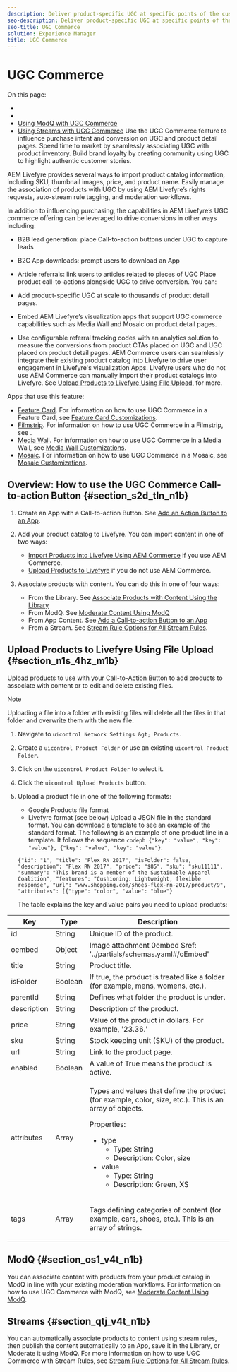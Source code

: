 ```yaml
---
description: Deliver product-specific UGC at specific points of the customer journey to increase purchase intent and conversion using the UGC Commerce feature.
seo-description: Deliver product-specific UGC at specific points of the customer journey to increase purchase intent and conversion using the UGC Commerce feature.
seo-title: UGC Commerce
solution: Experience Manager
title: UGC Commerce
---
```


# UGC Commerce

On this page:

* [](#c_ugc_commerce/section_s2d_tln_n1b)
* [](#c_ugc_commerce/section_n1s_4hz_m1b)
* [Using ModQ with UGC Commerce](#c_ugc_commerce/section_os1_v4t_n1b)
* [Using Streams with UGC Commerce](#c_ugc_commerce/section_qtj_v4t_n1b)
Use the UGC Commerce feature to influence purchase intent and conversion on UGC and product detail pages. Speed time to market by seamlessly associating UGC with product inventory. Build brand loyalty by creating community using UGC to highlight authentic customer stories.

AEM Livefyre provides several ways to import product catalog information, including SKU, thumbnail images, price, and product name. Easily manage the association of products with UGC by using AEM Livefyre’s rights requests, auto-stream rule tagging, and moderation workflows.

In addition to influencing purchasing, the capabilities in AEM Livefyre’s UGC commerce offering can be leveraged to drive conversions in other ways including:

* B2B lead generation: place Call-to-action buttons under UGC to capture leads
* B2C App downloads: prompt users to download an App
* Article referrals: link users to articles related to pieces of UGC
Place product call-to-actions alongside UGC to drive conversion. You can:

* Add product-specific UGC at scale to thousands of product detail pages.
* Embed AEM Livefyre’s visualization apps that support UGC commerce capabilities such as Media Wall and Mosaic on product detail pages.
* Use configurable referral tracking codes with an analytics solution to measure the conversions from product CTAs placed on UGC and UGC placed on product detail pages.
AEM Commerce users can seamlessly integrate their existing product catalog into Livefyre to drive user engagement in Livefyre's visualization Apps. Livefyre users who do not use AEM Commerce can manually import their product catalogs into Livefyre. See [Upload Products to Livefyre Using File Upload](#c_ugc_commerce/section_n1s_4hz_m1b), for more.

Apps that use this feature:

* [Feature Card](c_feature_card_app.md#c_feature_card_app). For information on how to use UGC Commerce in a Feature Card, see [Feature Card Customizations](c_feature_card_app.md#r_feature_card_customizations/section_uds_gzm_5y).
* [Filmstrip](c_filmstrip_app.md#concept_jpc_n2j_jbb). For information on how to use UGC Commerce in a Filmstrip, see [](c_filmstrip_app.md#concept_jpc_n2j_jbb/section_ldf_sqc_vbb).
* [Media Wall](c_media_wall_app.md#c_media_wall_app). For information on how to use UGC Commerce in a Media Wall, see [Media Wall Customizations](r_media_wall_customizations.md#r_media_wall_customizations).
* [Mosaic](c_mosaic_app.md#c_mosaic_app). For information on how to use UGC Commerce in a Mosaic, see [Mosaic Customizations](r_mosaic_customizations.md#r_mosaic_customizations).
## Overview: How to use the UGC Commerce Call-to-action Button {#section_s2d_tln_n1b}

1. Create an App with a Call-to-action Button. See [Add an Action Button to an App](#c_ugc_commerce/section_wxx_xfz_31b).
1. Add your product catalog to Livefyre. You can import content in one of two ways:
    * [Import Products into Livefyre Using AEM Commerce](t_associate_products_with_ugc_using_aem_commerce.md#t_associate_products_with_ugc_using_aem_commerce) if you use AEM Commerce.
    * [Upload Products to Livefyre](#c_ugc_commerce/section_n1s_4hz_m1b) if you do not use AEM Commerce.
   
1. Associate products with content. You can do this in one of four ways:
    * From the Library. See [Associate Products with Content Using the Library](t_associate_products_with_content_using_the_library.md#t_associate_products_with_content_using_the_library)
    * From ModQ. See [Moderate Content Using ModQ](t_approve_content_from_modq.md#t_approve_content_from_modq)
    * From App Content. See [Add a Call-to-action Button to an App](t_add_a_call_to_action_button_to_an_app.md#t_add_a_call_to_action_button_to_an_app)
    * From a Stream. See [Stream Rule Options for All Stream Rules](c_stream_rule_options_for_all_stream_rules.md#c_stream_rule_options_for_all_stream_rules).
   
## Upload Products to Livefyre Using File Upload {#section_n1s_4hz_m1b}

Upload products to use with your Call-to-Action Button to add products to associate with content or to edit and delete existing files.

>[!NOTE]
>
>Uploading a file into a folder with existing files will delete all the files in that folder and overwrite them with the new file.

1. Navigate to `uicontrol Network Settings &gt; Products.`
1. Create a `uicontrol Product Folder` or use an existing `uicontrol Product Folder`.
1. Click on the `uicontrol Product Folder` to select it.
1. Click the `uicontrol Upload Products` button.
1. Upload a product file in one of the following formats:
    * Google Products file format
    * Livefyre format (see below)
   Upload a JSON file in the standard format. You can download a template to see an example of the standard format. The following is an example of one product line in a template. It follows the sequence `codeph {"key": "value", "key": "value"}, {"key": "value", "key": "value"}`:
   
   ```
   {"id": "1", "title": "Flex RN 2017", "isFolder": false, "description": "Flex RN 2017", "price": "$85", "sku": "sku11111", "summary": "This brand is a member of the Sustainable Apparel Coalition", "features": "Cushioning: Lightweight, flexible response", "url": "www.shopping.com/shoes-flex-rn-2017/product/9", "attributes": [{"type": "color", "value": "blue"}
   ```
   The table explains the key and value pairs you need to upload products:
   
<table frame="all" rowsep="1" colsep="1" id="table_x41_fkv_n1b">
 <title>Key/Value Pairs for Product Catalog Upload Standard Format</title>
 <tgroup cols="3">
  <colspec colname="c1" colnum="1" colwidth="1.0*" />
  <colspec colname="newCol2" colnum="2" colwidth="1*" />
  <colspec colname="c2" colnum="3" colwidth="1.0*" />
  <thead>
   <tr>
    <th class="entry">Key</th>
    <th class="entry">Type</th>
    <th class="entry">Description</th>
   </tr>
  </thead>
  <tbody>
   <tr>
    <td><span class="codeph">id</span></td>
    <td>String</td>
    <td>Unique ID of the product.</td>
   </tr>
   <tr>
    <td><span class="codeph">oembed</span></td>
    <td>Object</td>
    <td>Image attachment 0embed $ref: '../partials/schemas.yaml#/oEmbed'</td>
   </tr>
   <tr>
    <td><span class="codeph">title</span></td>
    <td>String</td>
    <td>Product title.</td>
   </tr>
   <tr>
    <td><span class="codeph">isFolder</span></td>
    <td>Boolean</td>
    <td>If true, the product is treated like a folder (for example, mens, womens, etc.).</td>
   </tr>
   <tr>
    <td><span class="codeph">parentId</span></td>
    <td>String</td>
    <td>Defines what folder the product is under.</td>
   </tr>
   <tr>
    <td><span class="codeph">description</span></td>
    <td>String</td>
    <td>Description of the product.</td>
   </tr>
   <tr>
    <td><span class="codeph">price</span></td>
    <td>String</td>
    <td>Value of the product in dollars. For example, '23.36.' </td>
   </tr>
   <tr>
    <td><span class="codeph">sku</span></td>
    <td>String</td>
    <td>Stock keeping unit (SKU) of the product.</td>
   </tr>
   <tr>
    <td><span class="codeph">url</span></td>
    <td>String</td>
    <td>Link to the product page.</td>
   </tr>
   <tr>
    <td><span class="codeph">enabled</span></td>
    <td>Boolean</td>
    <td>A value of True means the product is active.</td>
   </tr>
   <tr>
    <td><span class="codeph">attributes</span></td>
    <td>Array</td>
    <td><p>Types and values that define the product (for example, color, size, etc.). This is an array of objects.</p><p>Properties:</p>
     <ul id="ul_rkb_z3w_41b">
      <li><span class="codeph">type</span>
       <ul id="ul_j5z_zkw_41b"> 
        <li>Type: String</li> 
        <li>Description: Color, size</li> 
       </ul></li>
      <li><span class="codeph">value</span>
       <ul id="ul_pyh_blw_41b"> 
        <li>Type: String</li> 
        <li>Description: Green, XS</li> 
       </ul></li>
     </ul></td>
   </tr>
   <tr>
    <td><span class="codeph">tags</span></td>
    <td>Array</td>
    <td><p>Tags defining categories of content (for example, cars, shoes, etc.). This is an array of strings.</p></td>
   </tr>
  </tbody>
 </tgroup>
</table>

   

## ModQ {#section_os1_v4t_n1b}

You can associate content with products from your product catalog in ModQ in line with your existing moderation workflows. For information on how to use UGC Commerce with ModQ, see [Moderate Content Using ModQ](t_approve_content_from_modq.md#t_approve_content_from_modq).

## Streams {#section_qtj_v4t_n1b}

You can automatically associate products to content using stream rules, then publish the content automatically to an App, save it in the Library, or Moderate it using ModQ. For more information on how to use UGC Commerce with Stream Rules, see [Stream Rule Options for All Stream Rules](c_stream_rule_options_for_all_stream_rules.md#c_stream_rule_options_for_all_stream_rules).

